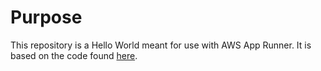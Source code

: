 # Purpose

This repository is a Hello World meant for use with AWS App Runner. It is based on the code found [here](https://docs.aws.amazon.com/apprunner/latest/dg/getting-started.html).